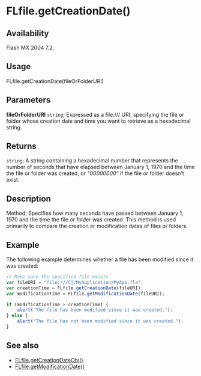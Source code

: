 # FLfile.getCreationDate()

## Availability

Flash MX 2004 7.2.

## Usage

FLfile.getCreationDate(fileOrFolderURI)

## Parameters

**fileOrFolderURI** `string`; Expressed as a file:/// URI, specifying the file or folder whose creation date and time you want to retrieve as a hexadecimal string.

## Returns

`string`; A string containing a hexadecimal number that represents the number of seconds that have elapsed between January 1, 1970 and the time the file or folder was created, or *"00000000"* if the file or folder doesn’t exist.

## Description

Method; Specifies how many seconds have passed between January 1, 1970 and the time the file or folder was created. This method is used primarily to compare the creation or modification dates of files or folders.

## Example

The following example determines whether a file has been modified since it was created:

```javascript
// Make sure the specified file exists
var fileURI = "file:///C|/MyApplication/MyApp.fla";
var creationTime = FLfile.getCreationDate(fileURI);
var modificationTime = FLfile.getModificationDate(fileURI);

if (modificationTime > creationTime) {
    alert("The file has been modified since it was created.");
} else {
    alert("The file has not been modified since it was created.");
}
```

## See also

- [FLfile.getCreationDateObj()](../FLfile_object/FLfile5.md)
- [FLfile.getModificationDate()](../FLfile_object/FLfile6.md)
